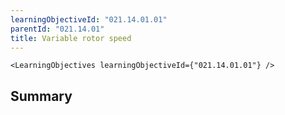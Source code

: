 ```yaml
---
learningObjectiveId: "021.14.01.01"
parentId: "021.14.01"
title: Variable rotor speed
---
```


```tsx eval
<LearningObjectives learningObjectiveId={"021.14.01.01"} />
```

## Summary
